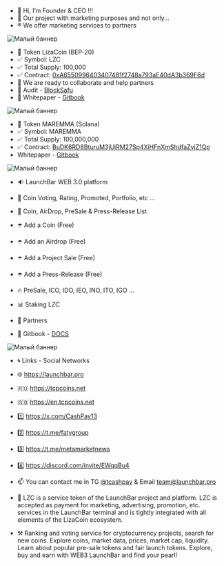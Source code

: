 - 👋 Hi, I’m Founder & CEO !!!
- 👀 Our project with marketing purposes and not only...
- ®️ We offer marketing services to partners

![Малый баннер](https://tcpcoins.net/uploads/s/7/a/g/7agy4blgatdj/img/full_afZOUEpM.png)
  
- 🐶 Token LizaCoin (BEP-20)
- ✅ Symbol: LZC
- ✅ Total Supply: 100,000
- ✅ Contract: [0xA6550996403407481f2748a793aE40dA3b369F6d](https://bscscan.com/token/0xA6550996403407481f2748a793aE40dA3b369F6d)
- 💞️ We are ready to collaborate and help partners
- 💠 Audit - [BlockSafu](https://blocksafu.com/audit/0xA6550996403407481f2748a793aE40dA3b369F6d)
- 💠 Whitepaper - [Gitbook](https://lizacoin.gitbook.io/meet-lizacoin-and-launchbar-1/)

![Малый баннер](https://tcpcoins.net/uploads/s/7/a/g/7agy4blgatdj/img/full_n9D2BoLJ.gif)

- 💎 Token MAREMMA (Solana)
- ✅ Symbol: MAREMMA
- ✅ Total Supply: 100,000,000
- ✅ Contract: [BuDK6RD8BturuM3jUjRM27Sp4XiHFnXmShdfaZvjZ1Qp](https://solscan.io/token/BuDK6RD8BturuM3jUjRM27Sp4XiHFnXmShdfaZvjZ1Qp/)
- Whitepaper - [Gitbook](https://lizacoin.gitbook.io/launchbar/general/tokenomics-maremma)

![Малый баннер](https://tcpcoins.net/__scale/uploads/s/7/a/g/7agy4blgatdj/img/full_JSt88sLo.png?quality=85&width=64&webp=1)

- 🔉 LaunchBar WEB 3.0 platform 
- 🚀 Coin Voting, Rating, Promoted, Portfolio, etc ...
- 💫 Coin, AirDrop, PreSale & Press-Release List
- ☂️ Add a Coin (Free)
- ☂️ Add an Airdrop (Free)
- ☂️ Add a Project Sale (Free)
- ☂️ Add a Press-Release (Free)
- 🔥 PreSale, ICO, IDO, IEO, INO, ITO, IGO ...
- 📊 Staking LZC
- 👬 Partners

- 💠 Gitbook - [DOCS](https://lizacoin.gitbook.io/launchbar/general/launchbar-getting-started-ceo)

![Малый баннер](https://ukit.com/uploads/s/7/a/g/7agy4blgatdj/file/full_rNeA5dlD.svg)

- 🌀 Links - Social Networks
- 🌐 https://launchbar.pro
- 🇷🇺 https://tcpcoins.net
- 🇬🇧 https://en.tcpcoins.net
- 1️⃣ https://x.com/CashPay13
- 2️⃣ https://t.me/fatygroup
- 3️⃣ https://t.me/metamarketnews
- 4️⃣ https://discord.com/invite/EWqqBu4

- 📫 You can contact me in TG [@tcashpay](https://t.me/komfaty) & Email team@launchbar.pro

- 💎 LZC is a service token of the LaunchBar project and platform. LZC is accepted as payment for marketing, advertising, promotion, etc. services in the LaunchBar terminal and is tightly integrated with all elements of the LizaCoin ecosystem.
- ⚒ Ranking and voting service for cryptocurrency projects, search for new coins. Explore coins, market data, prices, market cap, liquidity. Learn about popular pre-sale tokens and fair launch tokens. Explore, buy and earn with WEB3 LaunchBar and find your pearl!

<!---
faty007/faty007 is a ✨ special ✨ repository because its `README.md` (this file) appears on your GitHub profile.
You can click the Preview link to take a look at your changes.
--->
